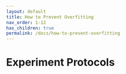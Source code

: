 ```yaml
---
layout: default
title: How to Prevent Overfitting
nav_order: 1-12
has_children: true
permalink: /docs/how-to-prevent-overfitting
---
```


# Experiment Protocols

